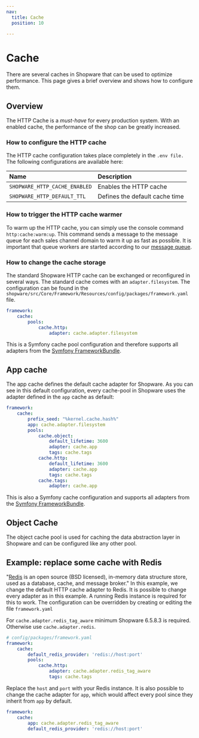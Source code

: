```yaml
---
nav:
  title: Cache
  position: 10

---
```


# Cache

There are several caches in Shopware that can be used to optimize performance. This page gives a brief overview and shows how to configure them.

## Overview

The HTTP Cache is a *must-have* for every production system. With an enabled cache, the performance of the shop can be greatly increased.

### How to configure the HTTP cache

The HTTP cache configuration takes place completely in the `.env file.` The following configurations are available here:

| Name                          | Description                    |
|:------------------------------|:-------------------------------|
| `SHOPWARE_HTTP_CACHE_ENABLED` | Enables the HTTP cache         |
| `SHOPWARE_HTTP_DEFAULT_TTL`   | Defines the default cache time |

### How to trigger the HTTP cache warmer

To warm up the HTTP cache, you can simply use the console command `http:cache:warm:up`. This command sends a message to the message queue for each sales channel domain to warm it up as fast as possible. It is important that queue workers are started according to our [message queue](../infrastructure/message-queue).

### How to change the cache storage

The standard Shopware HTTP cache can be exchanged or reconfigured in several ways. The standard cache comes with an `adapter.filesystem`. The configuration can be found in the `shopware/src/Core/Framework/Resources/config/packages/framework.yaml` file.

```yaml
framework:
    cache:
        pools:
            cache.http:
                adapter: cache.adapter.filesystem
```

This is a Symfony cache pool configuration and therefore supports all adapters from the [Symfony FrameworkBundle](https://symfony.com/doc/current/cache.html#configuring-cache-with-frameworkbundle).

## App cache

The app cache defines the default cache adapter for Shopware. As you can see in this default configuration, every cache-pool in Shopware uses the adapter defined in the `app` cache as default:

```yaml
framework:
    cache:
        prefix_seed: "%kernel.cache.hash%"
        app: cache.adapter.filesystem
        pools:
            cache.object:
                default_lifetime: 3600
                adapter: cache.app
                tags: cache.tags
            cache.http:
                default_lifetime: 3600
                adapter: cache.app
                tags: cache.tags
            cache.tags:
                adapter: cache.app
```

This is also a Symfony cache configuration and supports all adapters from the [Symfony FrameworkBundle](https://symfony.com/doc/current/cache.html#configuring-cache-with-frameworkbundle).

## Object Cache

The object cache pool is used for caching the data abstraction layer in Shopware and can be configured like any other pool.

## Example: replace some cache with Redis

"[Redis](https://redis.io/) is an open source \(BSD licensed\), in-memory data structure store, used as a database, cache, and message broker." In this example, we change the default HTTP cache adapter to Redis. It is possible to change every adapter as in this example. A running Redis instance is required for this to work. The configuration can be overridden by creating or editing the file `framework.yaml`

For `cache.adapter.redis_tag_aware` minimum Shopware 6.5.8.3 is required. Otherwise use `cache.adapter.redis`.

```yaml
# config/packages/framework.yaml
framework:
    cache:
        default_redis_provider: 'redis://host:port'
        pools:
            cache.http:
                adapter: cache.adapter.redis_tag_aware
                tags: cache.tags
```

Replace the `host` and `port` with your Redis instance. It is also possible to change the cache adapter for `app`, which would affect every pool since they inherit from `app` by default.

```yaml
framework:
    cache:
        app: cache.adapter.redis_tag_aware
        default_redis_provider: 'redis://host:port'
```

